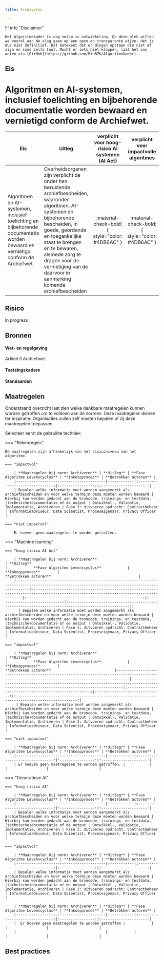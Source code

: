 ```yaml
---
title: Archiveren

---
```


!!! info "Disclaimer"

    Het Algoritmekader is nog volop in ontwikkeling. Op deze plek willen we vooral aan de slag gaan op een open en transparante wijze. Het is dus niet definitief. Dat betekent dat er dingen opstaan die niet af zijn en soms zelfs fout. Mocht er iets niet kloppen, laat het ons weten via [GitHub](https://github.com/MinBZK/Algoritmekader).

## Eis
# Algoritmen en AI-systemen, inclusief toelichting en bijbehorende documentatie worden bewaard en vernietigd conform de Archiefwet.

| **Eis**                                                                                                                  | **Uitleg**                  | **verplicht voor hoog-risico AI systemen (AI Act)** |    **verplicht voor impactvolle algoritmes**    | **verplicht voor niet-impactvolle algoritmes**  |
|---------------------------------------------------------------------------------------------------------------------------|-----------------------------|:---------------------------------------------------:|:-----------------------------------------------:|:-----------------------------------------------:|
| Algoritmen en AI-systemen, inclusief toelichting en bijbehorende documentatie worden bewaard en vernietigd conform de Archiefwet | Overheidsorganen zijn verplicht de onder hen berustende archiefbescheiden, waaronder algoritmen, AI-systemen en bijbehorende bescheiden, in goede, geordende en toegankelijke staat te brengen en te bewaren, alsmede zorg te dragen voor de vernietiging van de daarvoor in aanmerking komende archiefbescheiden |   :material-check-bold:{ style="color: #4DB6AC" }   | :material-check-bold:{ style="color: #4DB6AC" } | :material-close:{ style="color: #EF5350" } |


## Risico
In progress

## Bronnen

#### Wet- en regelgeving
Artikel 3 Archiefwet

#### Toetsingskaders


#### Standaarden


## Maatregelen
Onderstaand overzicht laat zien welke denkbare maatregelen kunnen worden getroffen om te voldoen aan de normen. Deze maatregelen dienen ter inspiratie. Organisaties zullen zelf moeten bepalen of zij deze maatregelen toepassen. 


Selecteer eerst de gebruikte techniek

=== "Rekenregels"

    De maatregelen zijn afhankelijk van het risiconiveau van het algoritme. 
    
    === "impactvol"

        | **Maatregelen bij norm: Archiveren** | **Uitleg** | **Fase Algoritme Levenscyclus** | **Inkoopproces** | **Betrokken actoren** |
        |-----------------------------------------|------------|:-------------------------------:|:----------------:|:---------------------:|
        | Bepalen welke informatie moet worden aangemerkt als archiefbescheiden en voor welke termijn deze moeten worden bewaard | Hierbij kan worden gedacht aan de broncode, trainings- en testdata, (technische)documentatie of de output | Ontwikkel-, Validatie, Implementatie, Archiveren | Fase 3: Uitvoeren opdracht: Contractbeheer | Informatieadviseur, Data Scientist, Proceseigenaar, Privacy Officer |

    === "niet impactvol"

        Er hoeven geen maatregelen te worden getroffen.

    
=== "Machine learning"

    === "hoog risico AI Act"
        
        | **Maatregelen bij norm: Archiveren**                                                                                                          | **Uitleg**                                                                                                                             |            **Fase Algoritme Levenscyclus**            |        **Inkoopproces**        |                                       **Betrokken actoren**                                        |
        |--------------------------------------------------------------------------------------------------------------------------------------------------|----------------------------------------------------------------------------------------------------------------------------------------|:-----------------------------------------------------:|:------------------------------:|:--------------------------------------------------------------------------------------------------:|
          | Bepalen welke informatie moet worden aangemerkt als archiefbescheiden en voor welke termijn deze moeten worden bewaard | Hierbij kan worden gedacht aan de broncode, trainings- en testdata, (technische)documentatie of de output | Ontwikkel-, Validatie, Implementatie, Archiveren | Fase 3: Uitvoeren opdracht: Contractbeheer | Informatieadviseur, Data Scientist, Proceseigenaar, Privacy Officer |                                                                                                                                                                      

    === "impactvol"

        | **Maatregelen bij norm: Archiveren**                                                                                                          | **Uitleg**                                                                                                                             |            **Fase Algoritme Levenscyclus**            |        **Inkoopproces**        |                                       **Betrokken actoren**                             |--------------------------------------------------------------------------------------------------------------------------------------------------|----------------------------------------------------------------------------------------------------------------------------------------|:-----------------------------------------------------:|:------------------------------:|:--------------------------------------------------------------------------------------------------:|
         | Bepalen welke informatie moet worden aangemerkt als archiefbescheiden en voor welke termijn deze moeten worden bewaard | Hierbij kan worden gedacht aan de broncode, trainings- en testdata, (technische)documentatie of de output | Ontwikkel-, Validatie, Implementatie, Archiveren | Fase 3: Uitvoeren opdracht: Contractbeheer | Informatieadviseur, Data Scientist, Proceseigenaar, Privacy Officer |                                                                  

    === "niet impactvol"
        
        | **Maatregelen bij norm: Archiveren** | **Uitleg** | **Fase Algoritme Levenscyclus** | **Inkoopproces** | **Betrokken actoren** |
        |-----------------------------------------|------------|:-------------------------------:|:----------------:|:---------------------:|
        | Er hoeven geen maatregelen te worden getroffen. |           |                                 |                  |                       |

       
=== "Generatieve AI"

    === "hoog risico AI"

        | **Maatregelen bij norm: Archiveren** | **Uitleg** | **Fase Algoritme Levenscyclus** | **Inkoopproces** | **Betrokken actoren** |
        |-----------------------------------------|------------|:-------------------------------:|:----------------:|:---------------------:|
        | Bepalen welke informatie moet worden aangemerkt als archiefbescheiden en voor welke termijn deze moeten worden bewaard | Hierbij kan worden gedacht aan de broncode, trainings- en testdata, (technische)documentatie of de output | Ontwikkel-, Validatie, Implementatie, Archiveren | Fase 3: Uitvoeren opdracht: Contractbeheer | Informatieadviseur, Data Scientist, Proceseigenaar, Privacy Officer |

    === "impactvol"

        | **Maatregelen bij norm: Archiveren** | **Uitleg** | **Fase Algoritme Levenscyclus** | **Inkoopproces** | **Betrokken actoren** |
        |-----------------------------------------|------------|:-------------------------------:|:----------------:|:---------------------:|
        | Bepalen welke informatie moet worden aangemerkt als archiefbescheiden en voor welke termijn deze moeten worden bewaard | Hierbij kan worden gedacht aan de broncode, trainings- en testdata, (technische)documentatie of de output | Ontwikkel-, Validatie, Implementatie, Archiveren | Fase 3: Uitvoeren opdracht: Contractbeheer | Informatieadviseur, Data Scientist, Proceseigenaar, Privacy Officer |

        | **Maatregelen bij norm: Archiveren** | **Uitleg** | **Fase Algoritme Levenscyclus** | **Inkoopproces** | **Betrokken actoren** |
        |-----------------------------------------|------------|:-------------------------------:|:----------------:|:---------------------:|
        |  Er hoeven geen maatregelen te worden getroffen |            |                                 |                  |                       |
        |                                         |            |                                 |                  |                       |



## Best practices

